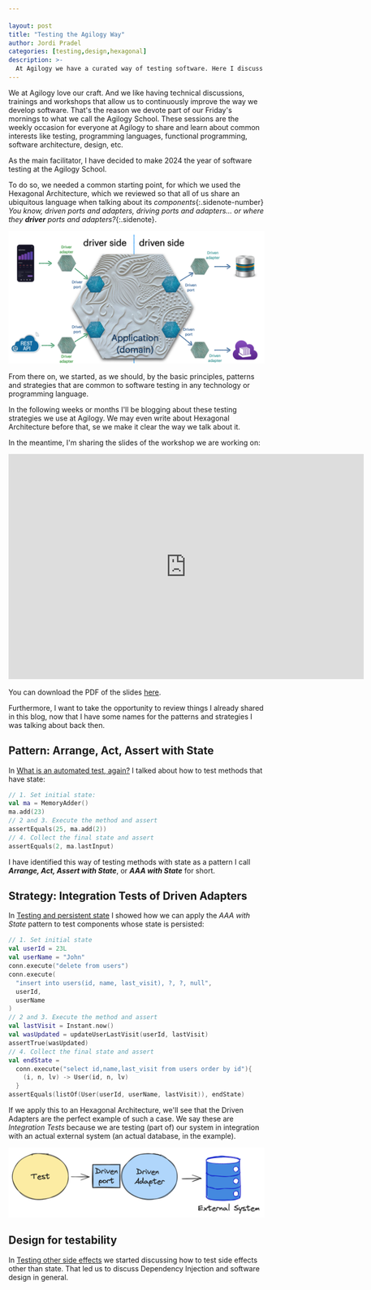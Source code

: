 ```yaml
---

layout: post
title: "Testing the Agilogy Way"
author: Jordi Pradel
categories: [testing,design,hexagonal]
description: >-
  At Agilogy we have a curated way of testing software. Here I discuss some of my thoughts on the subject and I share the slides of an internal workshop that discuss the Principles, Patterns and Strategies to test software in Hexagonal Architectures.
---
```


We at Agilogy love our craft. And we like having technical discussions, trainings and workshops that allow us to continuously improve the way we develop software. That's the reason we devote part of our Friday's mornings to what we call the Agilogy School. These sessions are the weekly occasion for everyone at Agilogy to share and learn about common interests like testing, programming languages, functional programming, software architecture, design, etc.

As the main facilitator, I have decided to make 2024 the year of software testing at the Agilogy School. 

To do so, we needed a common starting point, for which we used the Hexagonal Architecture, which we reviewed so that all of us share an ubiquitous language when talking about its _components_{:.sidenote-number} _You know, driven ports and adapters, driving ports and adapters... or where they **driver** ports and adapters?_{:.sidenote}. 

![Hexagonal Architecture](../assets/img/hexagonalArchitecture.png)

From there on, we started, as we should, by the basic principles, patterns and strategies that are common to software testing in any technology or programming language.

In the following weeks or months I'll be blogging about these testing strategies we use at Agilogy. We may even write about Hexagonal Architecture before that, se we make it clear the way we talk about it.

In the meantime, I'm sharing the slides of the workshop we are working on:

<iframe src="https://www.slideshare.net/slideshow/embed_code/key/ogMuxAuuefpUOW?hostedIn=slideshare&page=upload" width="700" height="443" frameborder="0" marginwidth="0" marginheight="0" scrolling="no"></iframe>

You can download the PDF of the slides [here](/assets/SoftwareTestingTheAgilogyWay.pdf).

Furthermore, I want to take the opportunity to review things I already shared in this blog, now that I have some names for the patterns and strategies I was talking about back then.

## Pattern: Arrange, Act, Assert with State

In [What is an automated test, again?](/2022-05-27-what-is-an-automated-test-again.html) I talked about how to test methods that have state:

```kotlin
// 1. Set initial state:
val ma = MemoryAdder()
ma.add(23)
// 2 and 3. Execute the method and assert
assertEquals(25, ma.add(2))
// 4. Collect the final state and assert
assertEquals(2, ma.lastInput)
```

I have identified this way of testing methods with state as a pattern I call _**Arrange, Act, Assert with State**_, or **_AAA with State_** for short.

## Strategy: Integration Tests of Driven Adapters 

In [Testing and persistent state](/2022-06-17-testing-and-persistent-state.html) I showed how we can apply the _AAA with State_ pattern to test components whose state is persisted:

```kotlin
// 1. Set initial state
val userId = 23L
val userName = "John"
conn.execute("delete from users")
conn.execute(
  "insert into users(id, name, last_visit), ?, ?, null", 
  userId, 
  userName
)
// 2 and 3. Execute the method and assert
val lastVisit = Instant.now()
val wasUpdated = updateUserLastVisit(userId, lastVisit)
assertTrue(wasUpdated)
// 4. Collect the final state and assert
val endState =
  conn.execute("select id,name,last_visit from users order by id"){ 
    (i, n, lv) -> User(id, n, lv)
  }
assertEquals(listOf(User(userId, userName, lastVisit)), endState)
```

If we apply this to an Hexagonal Architecture, we'll see that the Driven Adapters are the perfect example of such a case. We say these are _Integration Tests_ because we are testing (part of) our system in integration with an actual external system (an actual database, in the example).



![Integration Tests of Driven Adapters](../assets/img/integration_test_of_driven_adapters.png)


## Design for testability

In [Testing other side effects](2022-07-08-testing-other-side-effects.html) we started discussing how to test side effects other than state. That led us to discuss Dependency Injection and software design in general.
